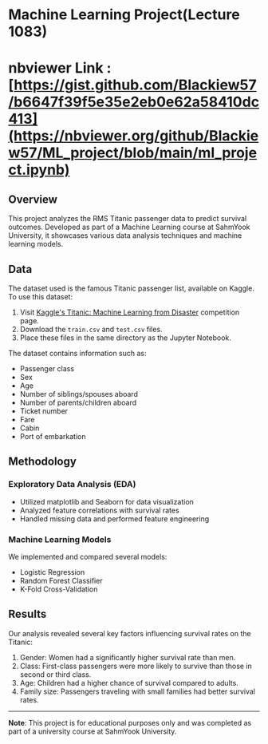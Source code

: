 # Machine Learning Project(Lecture 1083)

# nbviewer Link : [https://gist.github.com/Blackiew57/b6647f39f5e35e2eb0e62a58410dc413](https://nbviewer.org/github/Blackiew57/ML_project/blob/main/ml_project.ipynb)

## Overview
This project analyzes the RMS Titanic passenger data to predict survival outcomes. Developed as part of a Machine Learning course at SahmYook University, it showcases various data analysis techniques and machine learning models.

## Data

The dataset used is the famous Titanic passenger list, available on Kaggle. To use this dataset:

1. Visit [Kaggle's Titanic: Machine Learning from Disaster](https://www.kaggle.com/c/titanic/data) competition page.
2. Download the `train.csv` and `test.csv` files.
3. Place these files in the same directory as the Jupyter Notebook.

The dataset contains information such as:
- Passenger class
- Sex
- Age
- Number of siblings/spouses aboard
- Number of parents/children aboard
- Ticket number
- Fare
- Cabin
- Port of embarkation

## Methodology

### Exploratory Data Analysis (EDA)
- Utilized matplotlib and Seaborn for data visualization
- Analyzed feature correlations with survival rates
- Handled missing data and performed feature engineering

### Machine Learning Models
We implemented and compared several models:
- Logistic Regression
- Random Forest Classifier
- K-Fold Cross-Validation

## Results

Our analysis revealed several key factors influencing survival rates on the Titanic:

1. Gender: Women had a significantly higher survival rate than men.
2. Class: First-class passengers were more likely to survive than those in second or third class.
3. Age: Children had a higher chance of survival compared to adults.
4. Family size: Passengers traveling with small families had better survival rates.


---

**Note**: This project is for educational purposes only and was completed as part of a university course at SahmYook University.
